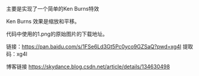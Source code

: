 主要是实现了一个简单的Ken Burns特效

Ken Burns 效果是缩放和平移。

代码中使用的1.png的原始图片的下载地址。

链接：https://pan.baidu.com/s/1FSe6Ld3Gt5Pc0yco9GZSaQ?pwd=xg4l 
提取码：xg4l


博客链接
https://skydance.blog.csdn.net/article/details/134630498